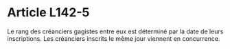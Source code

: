 # Article L142-5

Le rang des créanciers gagistes entre eux est déterminé par la date de leurs inscriptions. Les créanciers inscrits le même jour viennent en concurrence.